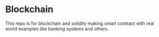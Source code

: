 # Blockchain
This repo is for blockchain and solidity making smart contract with real world examples like banking systems and others.
